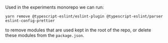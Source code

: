 Used in the experiments monorepo we can run:

```shell
yarn remove @typescript-eslint/eslint-plugin @typescript-eslint/parser eslint-config-prettier
```

to remove modules that are used kept in the root of the repo, or delete these modules from the `package.json`.
